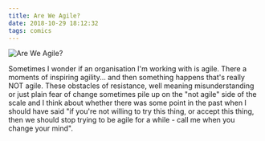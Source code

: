 ```yaml
---
title: Are We Agile?
date: 2018-10-29 18:12:32
tags: comics
---
```


![Are We Agile?](/images/are_we_agile.jpg)

Sometimes I wonder if an organisation I'm working with is agile. There a moments of inspiring agility... and then something happens that's really NOT agile. These obstacles of resistance, well meaning misunderstanding or just plain fear of change sometimes pile up on the "not agile" side of the scale and I think about whether there was some point in the past when I should have said "if you're not willing to try this thing, or accept this thing, then we should stop trying to be agile for a while - call me when you change your mind".
